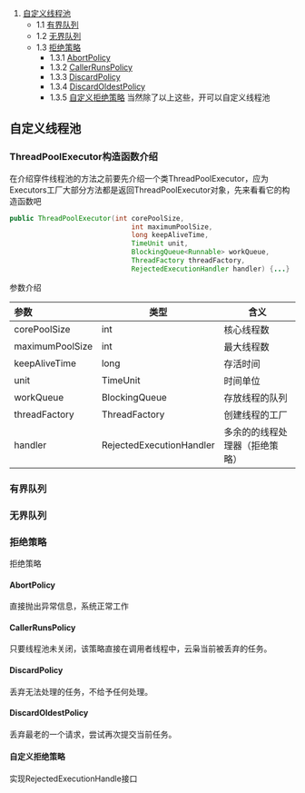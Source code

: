 1. [自定义线程池](#自定义线程池)
    + 1.1 [有界队列](#有界队列)
    + 1.2 [无界队列](#无界队列)
    + 1.3 [拒绝策略](#拒绝策略)
        + 1.3.1 [AbortPolicy](#abortpolicy)
        + 1.3.2 [CallerRunsPolicy](#callerrunspolicy)
        + 1.3.3 [DiscardPolicy](#discardpolicy)
        + 1.3.4 [DiscardOldestPolicy](#discardoldestpolicy)
        + 1.3.5 [自定义拒绝策略](#自定义拒绝策略)
当然除了以上这些，开可以自定义线程池
## 自定义线程池
### ThreadPoolExecutor构造函数介绍

在介绍穿件线程池的方法之前要先介绍一个类ThreadPoolExecutor，应为Executors工厂大部分方法都是返回ThreadPoolExecutor对象，先来看看它的构造函数吧

```java
public ThreadPoolExecutor(int corePoolSize,
                              int maximumPoolSize,
                              long keepAliveTime,
                              TimeUnit unit,
                              BlockingQueue<Runnable> workQueue,
                              ThreadFactory threadFactory,
                              RejectedExecutionHandler handler) {...}
```

参数介绍

| 参数            | 类型                     | 含义                           |
| :-------------- | ------------------------ | ------------------------------ |
| corePoolSize    | int                      | 核心线程数                     |
| maximumPoolSize | int                      | 最大线程数                     |
| keepAliveTime   | long                     | 存活时间                       |
| unit            | TimeUnit                 | 时间单位                       |
| workQueue       | BlockingQueue<Runnable>  | 存放线程的队列                 |
| threadFactory   | ThreadFactory            | 创建线程的工厂                 |
| handler         | RejectedExecutionHandler | 多余的的线程处理器（拒绝策略） |


### 有界队列  

### 无界队列  

### 拒绝策略  
拒绝策略  
#### AbortPolicy   
直接抛出异常信息，系统正常工作  
  
#### CallerRunsPolicy  
只要线程池未关闭，该策略直接在调用者线程中，云枭当前被丢弃的任务。  
  
#### DiscardPolicy  
丢弃无法处理的任务，不给予任何处理。  
  
#### DiscardOldestPolicy  
丢弃最老的一个请求，尝试再次提交当前任务。  
  
#### 自定义拒绝策略   
实现RejectedExecutionHandle接口  

